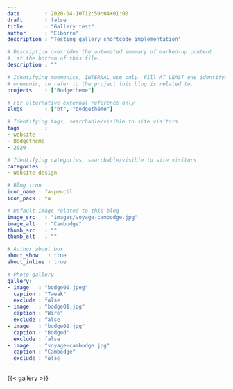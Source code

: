 ```yaml
---
date        : 2020-04-10T12:59:04+01:00
draft       : false
title       : "Gallery test"
author      : "Elborro"
description : "Testing gallery shortcode implementation"

# Description overrides the automated summary of marked-up content
#  at the bottom of this file.
description : ""

# Identifying mnemonics, INTERNAL use only. Fill AT LEAST one identifying
# mnemonic, to refer to the project this blog is related to.
projects    : ["Bodgetheme"]

# For alternative external reference only
slugs       : ["bt", "bodgetheme"]

# Identifying tags, searchable/visible to site visitors
tags        :
- website
- Bodgetheme
- 2020

# Identifying categories, searchable/visible to site visitors
categories  :
- Website design

# Blog icon
icon_name : fa-pencil
icon_pack : fa

# Default image related to this blog
image_src   : "images/voyage-cambodge.jpg"
image_alt   : "Cambodge"
thumb_src   : ""
thumb_alt   : ""

# Author about box
about_show   : true
about_inline : true

# Photo gallery
gallery:
- image   : "bodge00.jpeg"
  caption : "Tweak"
  exclude : false
- image   : "bodge01.jpg"
  caption : "Wire"
  exclude : false
- image   : "bodge02.jpg"
  caption : "Bodged"
  exclude : false
- image   : "voyage-cambodge.jpg"
  caption : "Cambodge"
  exclude : false
---
```


{{< gallery >}}
